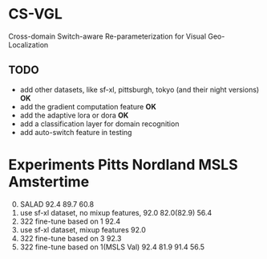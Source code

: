 # CS-VGL

Cross-domain Switch-aware Re-parameterization for Visual Geo-Localization

## TODO

* add other datasets, like sf-xl, pittsburgh, tokyo (and their night versions) **OK**
* add the gradient computation feature **OK**
* add the adaptive lora or dora **OK**
* add a classification layer for domain recognition
* add auto-switch feature in testing

# Experiments                                       Pitts   Nordland     MSLS     Amstertime
0. SALAD                                            92.4    89.7                  60.8
1. use sf-xl dataset, no mixup features,            92.0    82.0(82.9)            56.4
2. 322 fine-tune based on 1                         92.4    
3. use sf-xl dataset, mixup features                92.0
4. 322 fine-tune based on 3                         92.3
5. 322 fine-tune based on 1(MSLS Val)               92.4    81.9         91.4     56.5
